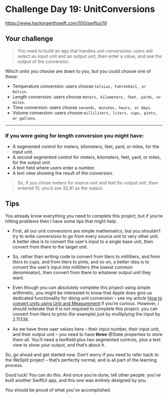 #  Challenge Day 19: UnitConversions

https://www.hackingwithswift.com/100/swiftui/19
## Your challenge
> You need to build an app that handles unit conversions: users will select an input unit and an output unit, then enter a value, and see the output of the conversion.

Which units you choose are down to you, but you could choose one of these:

* Temperature conversion: users choose `Celsius, Fahrenheit, or Kelvin`.
* Length conversion: users choose `meters, kilometers, feet, yards, or miles`.
* Time conversion: users choose `seconds, minutes, hours, or days`.
* Volume conversion: users choose `milliliters, liters, cups, pints, or gallons`.
---

###  If you were going for length conversion you might have:

* A segmented control for meters, kilometers, feet, yard, or miles, for the input unit.
* A second segmented control for meters, kilometers, feet, yard, or miles, for the output unit.
* A text field where users enter a number.
* A text view showing the result of the conversion.
> So, if you chose meters for source unit and feet for output unit, then entered 10, you’d see 32.81 as the output.

## Tips
You already know everything you need to complete this project, but if you’re hitting problems then I have some tips that might help.

* First, all our unit conversions are simple mathematics, but you shouldn’t try to write conversions to go from every source unit to very other unit. A better idea is to convert the user’s input to a single base unit, then convert from there to the target unit.

* So, rather than writing code to convert from liters to milliliters, and from liters to cups, and from liters to pints, and so on, a better idea is to convert the user’s input into milliliters (the lowest common denominator), then convert from there to whatever output unit they want.

* Even though you can absolutely complete this project using simple arithmetic, you might be interested to know that Apple does give us dedicated functionality for doing unit conversion – see my article [How to convert units using Unit and Measurement](https://www.hackingwithswift.com/example-code/system/how-to-convert-units-using-unit-and-measurement) if you’re curious. However, I should reiterate that it is not required to complete this project: you can convert from liters to pints (for example) just by multiplying the input by 2.11338.

* As we have three user values here – their input number, their input unit, and their output unit – you need to have **three** @State properties to store them all. You’ll need a textfield plus two segmented controls, plus a text view to show your output, and that’s about it.

So, go ahead and get started now. Don’t worry if you need to refer back to the WeSplit project – that’s perfectly normal, and is all part of the learning process.

Good luck! You can do this. And once you’re done, tell other people: you’ve built another SwiftUI app, and this one was entirely designed by you.

You should be proud of what you’ve accomplished.
